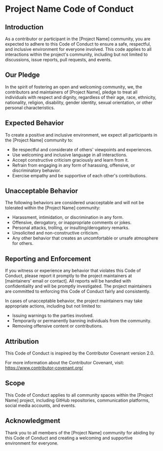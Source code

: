 # Project Name Code of Conduct

## Introduction

As a contributor or participant in the [Project Name] community, you are expected to adhere to this Code of Conduct to ensure a safe, respectful, and inclusive environment for everyone involved. This code applies to all interactions within the project's community, including but not limited to discussions, issue reports, pull requests, and events.

## Our Pledge

In the spirit of fostering an open and welcoming community, we, the contributors and maintainers of [Project Name], pledge to treat all individuals with respect and dignity, regardless of their age, race, ethnicity, nationality, religion, disability, gender identity, sexual orientation, or other personal characteristics.

## Expected Behavior

To create a positive and inclusive environment, we expect all participants in the [Project Name] community to:

- Be respectful and considerate of others' viewpoints and experiences.
- Use welcoming and inclusive language in all interactions.
- Accept constructive criticism graciously and learn from it.
- Refrain from engaging in any form of harassing, offensive, or discriminatory behavior.
- Exercise empathy and be supportive of each other's contributions.

## Unacceptable Behavior

The following behaviors are considered unacceptable and will not be tolerated within the [Project Name] community:

- Harassment, intimidation, or discrimination in any form.
- Offensive, derogatory, or inappropriate comments or jokes.
- Personal attacks, trolling, or insulting/derogatory remarks.
- Unsolicited and non-constructive criticism.
- Any other behavior that creates an uncomfortable or unsafe atmosphere for others.

## Reporting and Enforcement

If you witness or experience any behavior that violates this Code of Conduct, please report it promptly to the project maintainers at [maintainers' email or contact]. All reports will be handled with confidentiality and will be promptly investigated. The project maintainers are committed to enforcing this Code of Conduct fairly and consistently.

In cases of unacceptable behavior, the project maintainers may take appropriate actions, including but not limited to:

- Issuing warnings to the parties involved.
- Temporarily or permanently banning individuals from the community.
- Removing offensive content or contributions.

## Attribution

This Code of Conduct is inspired by the Contributor Covenant version 2.0.

For more information about the Contributor Covenant, visit: https://www.contributor-covenant.org/

## Scope

This Code of Conduct applies to all community spaces within the [Project Name] project, including GitHub repositories, communication platforms, social media accounts, and events.

## Acknowledgment

Thank you to all members of the [Project Name] community for abiding by this Code of Conduct and creating a welcoming and supportive environment for everyone.

